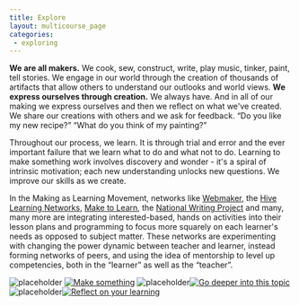 ```yaml
---
title: Explore
layout: multicourse_page
categories:
 - exploring
---
```


**We are all makers.** We cook, sew, construct, write, play music, tinker, paint, tell stories. We engage in our world through the creation of thousands of artifacts that allow others to understand our outlooks and world views. **We express ourselves through creation.** We always have. And in all of our making we express ourselves and then we reflect on what we've created. We share our creations with others and we ask for feedback. “Do you like my new recipe?” “What do you think of my painting?”

Throughout our process, we learn. It is through trial and error and the ever important failure that we learn what to do and what not to do. Learning to make something work involves discovery and wonder - it's a spiral of intrinsic motivation; each new understanding unlocks new questions. We improve our skills as we create.

In the Making as Learning Movement, networks like <a href="http://webmaker.org">Webmaker</a>, the <a href="http://explorecreateshare.org">Hive Learning Networks</a>, <a href="https://twitter.com/make2learn">Make to Learn</a>, the <a href="http://digitalis.nwp.org">National Writing Project</a> and many, many more are integrating interested-based, hands on activities into their lesson plans and programming to focus more squarely on each learner's needs as opposed to subject matter. These networks are experimenting with changing the power dynamic between teacher and learner, instead forming networks of peers, and using the idea of mentorship to level up competencies, both in the “learner” as well as the “teacher”.

 ![placeholder][1] <a href="https://webmaker.org/en-US/search?type=all&amp;q=makeprompt1">![Make something][2]</a> ![placeholder][3]<a href="http://www.lessonpaths.com/learn/i/teachtheweb-making-as-learning">![Go deeper into this topic][4]</a> ![placeholder][5]<a href="https://laura.makes.org/thimble/reflect-on-teach-the-web-part-1-exploring">![Reflect on your learning][6]</a>

   [1]: http://placehold.it/240/ffffff/ffffff
   [2]: https://stuff.webmaker.org/teach-assets/teachtheweb/images/btns-p2pu-teachtheweb-make.png
   [3]: http://placehold.it/20/ffffff/ffffff
   [4]: https://stuff.webmaker.org/teach-assets/teachtheweb/images/btns-p2pu-teachtheweb-explore.png
   [5]: http://placehold.it/20/ffffff/ffffff
   [6]: https://stuff.webmaker.org/teach-assets/teachtheweb/images/btns-p2pu-teachtheweb-reflect.png
